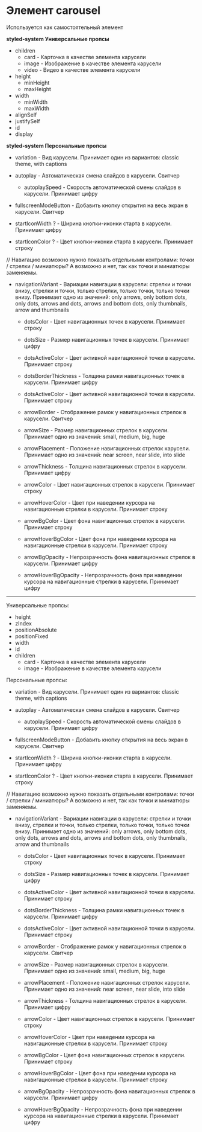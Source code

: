 # Элемент carousel
Используется как самостоятельный элемент

**styled-system Универсальные пропсы**
- children  
    - card - Карточка в качестве элемента карусели
    - image - Изображение в качестве элемента карусели
    - video - Видео в качестве элемента карусели
- height
   - minHeight
   - maxHeight
- width
   - minWidth
   - maxWidth
- alignSelf
- justifySelf
- id
- display



**styled-system Персональные пропсы**
- variation - Вид карусели. Принимает один из вариантов: classic theme, with captions

- autoplay - Автоматическая смена слайдов в карусели. Свитчер

    - autoplaySpeed - Скорость автоматической смены слайдов в карусели. Принимает цифру

- fullscreenModeButton - Добавить кнопку открытия на весь экран в карусели. Свитчер

- startIconWidth ? - Ширина кнопки-иконки старта в карусели. Принимает цифру

- startIconColor ? - Цвет кнопки-иконки старта в карусели. Принимает строку

// Навигацию возможно нужно показать отдельными контролами: точки / стрелки / миниатюры? А возможно и нет, так как точки и миниатюры заменяемы.

- navigationVariant - Вариации навигации в карусели: стрелки и точки внизу, стрелки и точки, только стрелки, только точки, только точки внизу. Принимает одно из значений: only arrows, only bottom dots, only dots, arrows and dots, arrows and bottom dots, only thumbnails,  arrow and thumbnails

    - dotsColor - Цвет навигационных точек в карусели. Принимает строку

    - dotsSize - Размер навигационных точек в карусели. Принимает цифру

    - dotsActiveColor - Цвет активной навигационной точки в карусели. Принимает строку

    - dotsBorderThickness - Толщина рамки навигационных точек в карусели. Принимает цифру

    - dotsActiveColor - Цвет активной навигационной точки в карусели. Принимает строку

    - arrowBorder - Отображение рамок у навигационных стрелок в карусели. Свитчер

    - arrowSize - Размер навигационных стрелок в карусели. Принимает одно из значений: small, medium, big, huge

    - arrowPlacement - Положение навигационных стрелок карусели. Принимает одно из значений: near screen, near slide, into slide

    - arrowThickness - Толщина навигационных стрелок в карусели. Принимает цифру

    - arrowColor - Цвет навигационных стрелок в карусели. Принимает строку

    - arrowHoverColor - Цвет при наведении курсора на навигационные стрелки в карусели. Принимает строку

    - arrowBgColor - Цвет фона навигационных стрелок в карусели. Принимает строку

    - arrowHoverBgColor - Цвет фона при наведении курсора на навигационные стрелки в карусели. Принимает строку

    - arrowBgOpacity - Непрозрачность фона навигационных стрелок в карусели. Принимает цифру

    - arrowHoverBgOpacity - Непрозрачность фона при наведении курсора на навигационные стрелки в карусели. Принимает цифру





-----

Универсальные пропсы:
- height
- zIndex
- positionAbsolute
- positionFixed
- width
- id
- children  
    - card - Карточка в качестве элемента карусели
    - image - Изображение в качестве элемента карусели

Персональные пропсы:
- variation - Вид карусели. Принимает один из вариантов: classic theme, with captions

- autoplay - Автоматическая смена слайдов в карусели. Свитчер

    - autoplaySpeed - Скорость автоматической смены слайдов в карусели. Принимает цифру

- fullscreenModeButton - Добавить кнопку открытия на весь экран в карусели. Свитчер

- startIconWidth ? - Ширина кнопки-иконки старта в карусели. Принимает цифру

- startIconColor ? - Цвет кнопки-иконки старта в карусели. Принимает строку

// Навигацию возможно нужно показать отдельными контролами: точки / стрелки / миниатюры? А возможно и нет, так как точки и миниатюры заменяемы.

- navigationVariant - Вариации навигации в карусели: стрелки и точки внизу, стрелки и точки, только стрелки, только точки, только точки внизу. Принимает одно из значений: only arrows, only bottom dots, only dots, arrows and dots, arrows and bottom dots, only thumbnails,  arrow and thumbnails

    - dotsColor - Цвет навигационных точек в карусели. Принимает строку

    - dotsSize - Размер навигационных точек в карусели. Принимает цифру

    - dotsActiveColor - Цвет активной навигационной точки в карусели. Принимает строку

    - dotsBorderThickness - Толщина рамки навигационных точек в карусели. Принимает цифру

    - dotsActiveColor - Цвет активной навигационной точки в карусели. Принимает строку

    - arrowBorder - Отображение рамок у навигационных стрелок в карусели. Свитчер

    - arrowSize - Размер навигационных стрелок в карусели. Принимает одно из значений: small, medium, big, huge

    - arrowPlacement - Положение навигационных стрелок карусели. Принимает одно из значений: near screen, near slide, into slide

    - arrowThickness - Толщина навигационных стрелок в карусели. Принимает цифру

    - arrowColor - Цвет навигационных стрелок в карусели. Принимает строку

    - arrowHoverColor - Цвет при наведении курсора на навигационные стрелки в карусели. Принимает строку

    - arrowBgColor - Цвет фона навигационных стрелок в карусели. Принимает строку

    - arrowHoverBgColor - Цвет фона при наведении курсора на навигационные стрелки в карусели. Принимает строку

    - arrowBgOpacity - Непрозрачность фона навигационных стрелок в карусели. Принимает цифру

    - arrowHoverBgOpacity - Непрозрачность фона при наведении курсора на навигационные стрелки в карусели. Принимает цифру
